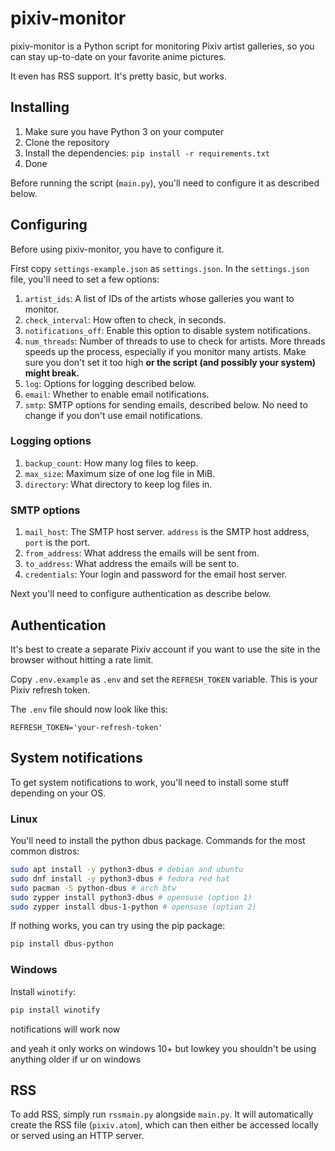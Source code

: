 # pixiv-monitor

pixiv-monitor is a Python script for monitoring Pixiv artist galleries, so you can stay up-to-date on your favorite anime pictures.

It even has RSS support. It's pretty basic, but works.

## Installing

1. Make sure you have Python 3 on your computer
2. Clone the repository
3. Install the dependencies: `pip install -r requirements.txt`
4. Done

Before running the script (`main.py`), you'll need to configure it as described below.

## Configuring

Before using pixiv-monitor, you have to configure it.

First copy `settings-example.json` as `settings.json`. In the `settings.json` file, you'll need to set a few options:

1. `artist_ids`: A list of IDs of the artists whose galleries you want to monitor.
1. `check_interval`: How often to check, in seconds.
1. `notifications_off`: Enable this option to disable system notifications.
1. `num_threads`: Number of threads to use to check for artists. More threads speeds up the process, especially if you monitor many artists. Make sure you don't set it too high **or the script (and possibly your system) might break.**
1. `log`: Options for logging described below.
1. `email`: Whether to enable email notifications.
1. `smtp`: SMTP options for sending emails, described below. No need to change if you don't use email notifications.

### Logging options

1. `backup_count`: How many log files to keep.
1. `max_size`: Maximum size of one log file in MiB.
1. `directory`: What directory to keep log files in.

### SMTP options

1. `mail_host`: The SMTP host server. `address` is the SMTP host address, `port` is the port.
1. `from_address`: What address the emails will be sent from.
1. `to_address`: What address the emails will be sent to.
4. `credentials`: Your login and password for the email host server.

Next you'll need to configure authentication as describe below.

## Authentication

It's best to create a separate Pixiv account if you want to use the site in the browser without hitting a rate limit.

Copy `.env.example` as `.env` and set the `REFRESH_TOKEN` variable. This is your Pixiv refresh token.

The `.env` file should now look like this:

```
REFRESH_TOKEN='your-refresh-token'
```

## System notifications

To get system notifications to work, you'll need to install some stuff depending on your OS.

### Linux

You'll need to install the python dbus package. Commands for the most common distros:

```bash
sudo apt install -y python3-dbus # debian and ubuntu
sudo dnf install -y python3-dbus # fedora red hat
sudo pacman -S python-dbus # arch btw
sudo zypper install python3-dbus # opensuse (option 1)
sudo zypper install dbus-1-python # opensuse (option 2)
```

If nothing works, you can try using the pip package:

```bash
pip install dbus-python
```

### Windows

Install `winotify`:

```bash
pip install winotify
```

notifications will work now

and yeah it only works on windows 10+ but lowkey you shouldn't be using anything older if ur on windows

## RSS

To add RSS, simply run `rssmain.py` alongside `main.py`. It will automatically create the RSS file (`pixiv.atom`), which can then either be accessed locally or served using an HTTP server.
